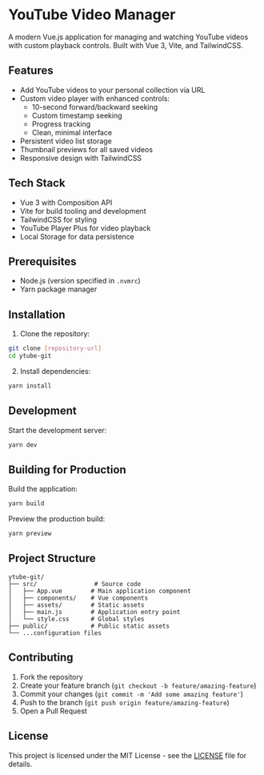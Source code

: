 # YouTube Video Manager

A modern Vue.js application for managing and watching YouTube videos with custom playback controls. Built with Vue 3, Vite, and TailwindCSS.

## Features

- Add YouTube videos to your personal collection via URL
- Custom video player with enhanced controls:
  - 10-second forward/backward seeking
  - Custom timestamp seeking
  - Progress tracking
  - Clean, minimal interface
- Persistent video list storage
- Thumbnail previews for all saved videos
- Responsive design with TailwindCSS

## Tech Stack

- Vue 3 with Composition API
- Vite for build tooling and development
- TailwindCSS for styling
- YouTube Player Plus for video playback
- Local Storage for data persistence

## Prerequisites

- Node.js (version specified in `.nvmrc`)
- Yarn package manager

## Installation

1. Clone the repository:
```bash
git clone [repository-url]
cd ytube-git
```

2. Install dependencies:
```bash
yarn install
```

## Development

Start the development server:
```bash
yarn dev
```

## Building for Production

Build the application:
```bash
yarn build
```

Preview the production build:
```bash
yarn preview
```

## Project Structure

```
ytube-git/
├── src/                # Source code
│   ├── App.vue        # Main application component
│   ├── components/    # Vue components
│   ├── assets/        # Static assets
│   ├── main.js        # Application entry point
│   └── style.css      # Global styles
├── public/            # Public static assets
└── ...configuration files
```

## Contributing

1. Fork the repository
2. Create your feature branch (`git checkout -b feature/amazing-feature`)
3. Commit your changes (`git commit -m 'Add some amazing feature'`)
4. Push to the branch (`git push origin feature/amazing-feature`)
5. Open a Pull Request

## License

This project is licensed under the MIT License - see the [LICENSE](LICENSE) file for details.
